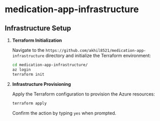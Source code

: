 # medication-app-infrastructure

## Infrastructure Setup

1. **Terraform Initialization**
   
   Navigate to the `https://github.com/akhil8521/medication-app-infrastructure` directory and initialize the Terraform environment:
   ```sh
   cd medication-app-infrastructure/
   az login 
   terraform init
   ```

2. **Infrastructure Provisioning**

   Apply the Terraform configuration to provision the Azure resources:
   ```sh
   terraform apply
   ```
   
   Confirm the action by typing `yes` when prompted.
